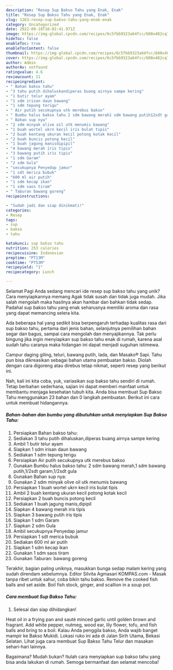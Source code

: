 ```yaml
---
description: "Resep Sup Bakso Tahu yang Enak, Enak"
title: "Resep Sup Bakso Tahu yang Enak, Enak"
slug: 1263-resep-sup-bakso-tahu-yang-enak-enak
category: Uncategorized
date: 2022-09-18T16:02:41.971Z
image: https://img-global.cpcdn.com/recipes/6c5fbb9323a64fcc/680x482cq70/sup-bakso-tahu-foto-resep-utama.jpg
hideToc: false
enableToc: true
enableTocContent: false
thumbnail: https://img-global.cpcdn.com/recipes/6c5fbb9323a64fcc/680x482cq70/sup-bakso-tahu-foto-resep-utama.jpg
cover: https://img-global.cpcdn.com/recipes/6c5fbb9323a64fcc/680x482cq70/sup-bakso-tahu-foto-resep-utama.jpg
author: Admin
authorAv: notfound
ratingvalue: 4.6
reviewcount: 21
recipeingredient:
- " Bahan bakso tahu"
- "3 tahu putih dihaluskandiperas buang airnya sampe kering"
- "1 butir telur ayam"
- "1 sdm irisan daun bawang"
- "1 sdm tepung terigu"
- " Air putih secukupnya utk merebus bakso"
- " Bumbu halus bakso tahu 2 sdm bawang merah1 sdm bawang putih12sdt garam12sdt gula"
- " Bahan sup nya"
- "2 sdm minyak olive oil utk menumis bawang"
- "1 buah wortel ukrn kecil iris bulat tipis"
- "2 buah kentang ukuran kecil potong kotak kecil"
- "2 buah buncis potong kecil"
- "1 buah jagung manisdipipil"
- "4 bawang merah iris tipis"
- "3 bawang putih iris tipis"
- "1 sdm Garam"
- "2 sdm Gula"
- "secukupnya Penyedap jamur"
- "1 sdt merica bubuk"
- "600 ml air putih"
- "1 sdm kecap ikan"
- "1 sdm saos tiram"
- " Taburan bawang goreng"
recipeinstructions:

- "Sudah jadi dan siap dinikmati!"
categories:
- Resep
tags:
- sup
- bakso
- tahu

katakunci: sup bakso tahu 
nutrition: 253 calories
recipecuisine: Indonesian
preptime: "PT13M"
cooktime: "PT53M"
recipeyield: "1"
recipecategory: Lunch

---
```



Selamat Pagi Anda sedang mencari ide resep sup bakso tahu yang unik? Cara menyiapkannya memang Agak tidak susah dan tidak juga mudah. Jika salah mengolah maka hasilnya akan hambar dan bahkan tidak sedap. Padahal sup bakso tahu yang enak seharusnya memiliki aroma dan rasa yang dapat memancing selera kita.


Ada beberapa hal yang sedikit bisa berpengaruh terhadap kualitas rasa dari sup bakso tahu, pertama dari jenis bahan, selanjutnya pemilihan bahan segar dan bagus, sampai cara mengolah dan menyajikannya. Tak perlu bingung jika ingin menyiapkan sup bakso tahu enak di rumah, karena asal sudah tahu caranya maka hidangan ini dapat menjadi suguhan istimewa.

Campur daging giling, teluri, bawang putih, lada, dan Masako® Sapi. Tahu pun bisa dikreasikan sebagai bahan utama pembuatan bakso. Diolah dengan cara digoreng atau direbus tetap nikmat, seperti resep yang berikut ini.


Nah, kali ini kita coba, yuk, variasikan sup bakso tahu sendiri di rumah. Tetap berbahan sederhana, sajian ini dapat memberi manfaat untuk membantu menjaga kesehatan tubuh kita. Anda bisa membuat Sup Bakso Tahu menggunakan 23 bahan dan 0 langkah pembuatan. Berikut ini cara untuk membuat hidangannya.

<!--inarticleads1-->

##### Bahan-bahan dan bumbu yang dibutuhkan untuk menyiapkan Sup Bakso Tahu:

1. Persiapkan  Bahan bakso tahu:
1. Sediakan 3 tahu putih dihaluskan,diperas buang airnya sampe kering
1. Ambil 1 butir telur ayam
1. Siapkan 1 sdm irisan daun bawang
1. Sediakan 1 sdm tepung terigu
1. Persiapkan  Air putih secukupnya utk merebus bakso
1. Gunakan  Bumbu halus bakso tahu: 2 sdm bawang merah,1 sdm bawang putih,1/2sdt garam,1/2sdt gula
1. Gunakan  Bahan sup nya:
1. Gunakan 2 sdm minyak olive oil utk menumis bawang
1. Persiapkan 1 buah wortel ukrn kecil iris bulat tipis
1. Ambil 2 buah kentang ukuran kecil potong kotak kecil
1. Persiapkan 2 buah buncis potong kecil
1. Sediakan 1 buah jagung manis,dipipil
1. Siapkan 4 bawang merah iris tipis
1. Siapkan 3 bawang putih iris tipis
1. Siapkan 1 sdm Garam
1. Siapkan 2 sdm Gula
1. Ambil secukupnya Penyedap jamur
1. Persiapkan 1 sdt merica bubuk
1. Sediakan 600 ml air putih
1. Siapkan 1 sdm kecap ikan
1. Gunakan 1 sdm saos tiram
1. Gunakan  Taburan: bawang goreng


Terakhir, bagian paling uniknya, masukkan bunga sedap malam kering yang sudah direndam sebelumnya. Editor Silvita Agmasari KOMPAS.com - Masak tanpa ribet untuk sahur, coba bikin tahu bakso. Remove the cooked fish balls and set aside. Boil fish stock, ginger, and scallion in a soup pot. 

<!--inarticleads2-->

##### Cara membuat Sup Bakso Tahu:


1. Selesai dan siap dihidangkan!

Heat oil in a frying pan and sauté minced garlic until golden brown and fragrant. Add white pepper, nutmeg, wood ear, lily flower, tofu, and fish balls and bring to a boil. Kalau Anda penggila bakso, Anda wajib banget mampir ke Bakso Mukidi. Lokasi ruko ini ada di Jalan Sirih Utama, Bekasi Selatan. Lihat juga cara membuat Sup Bakso Tahu Telur dan masakan sehari-hari lainnya. 

Bagaimana? Mudah bukan? Itulah cara menyiapkan sup bakso tahu yang bisa anda lakukan di rumah. Semoga bermanfaat dan selamat mencoba!
